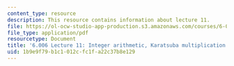 ```yaml
---
content_type: resource
description: This resource contains information about lecture 11.
file: https://ol-ocw-studio-app-production.s3.amazonaws.com/courses/6-006-introduction-to-algorithms-fall-2011/1b9e9f79b1c1012cfc1fa22c37b8e129_MIT6_006F11_lec11.pdf
file_type: application/pdf
resourcetype: Document
title: '6.006 Lecture 11: Integer arithmetic, Karatsuba multiplication'
uid: 1b9e9f79-b1c1-012c-fc1f-a22c37b8e129
---
```

